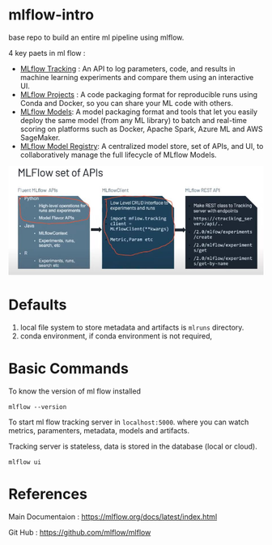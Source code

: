 # mlflow-intro
base repo to build an entire ml pipeline using mlflow.

4 key paets in ml flow : 
* [MLflow Tracking](https://mlflow.org/docs/latest/tracking.html) : An API to log parameters, code, and
  results in machine learning experiments and compare them using an interactive UI.
* [MLflow Projects](https://mlflow.org/docs/latest/projects.html) : A code packaging format for reproducible
  runs using Conda and Docker, so you can share your ML code with others.
* [MLflow Models](https://mlflow.org/docs/latest/models.html): A model packaging format and tools that let
  you easily deploy the same model (from any ML library) to batch and real-time scoring on platforms such as
  Docker, Apache Spark, Azure ML and AWS SageMaker.
* [MLflow Model Registry](https://mlflow.org/docs/latest/model-registry.html): A centralized model store, set of APIs, and UI, to collaboratively manage the full lifecycle of MLflow Models.

<img src='readme_images/api_structure.JPG'> 


# Defaults
1. local file system to store metadata and artifacts is `mlruns` directory.
2. conda environment, if conda environment is not required, 



# Basic Commands
To know the version of ml flow installed 

    mlflow --version

To start ml flow tracking server in `localhost:5000`. where you can watch metrics, paramenters, metadata, models and artifacts.

Tracking server is stateless, data is stored in the database (local or cloud). 

    mlflow ui


# References

Main Documentaion : https://mlflow.org/docs/latest/index.html

Git Hub : https://github.com/mlflow/mlflow 
